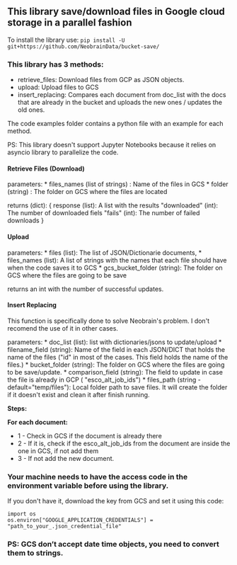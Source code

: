 ## This library save/download files in Google cloud storage in a parallel fashion

To install the library use: `pip install -U  git+https://github.com/NeobrainData/bucket-save/`


### This library has 3 methods: 

* retrieve_files: Download files from GCP as JSON objects.
* upload: Upload files to GCS
* insert_replacing: Compares each document from doc_list with the docs that are already in the bucket and uploads the new ones / updates the old ones.

The code examples folder contains a python file with an example for each method. 

PS: This library doesn't support Jupyter Notebooks because it relies on asyncio library to parallelize the code.


#### Retrieve Files (Download)

parameters:
    * files_names (list of strings) : Name of the files in GCS
    * folder (string) : The folder on GCS where the files are located

returns (dict):
{
    response (list): A list with the results
    "downloaded" (int): The number of downloaded fiels
    "fails" (int): The number of failed downloads
}

#### Upload

parameters:
    * files (list): The list of JSON/Dictionarie documents,
    * files_names (list): A list of strings with the names that each file should have when the code saves it to GCS
    * gcs_bucket_folder (string): The folder on GCS where the files are going to be save

returns an int with the number of successful updates.



#### Insert Replacing

This function is specifically done to solve Neobrain's problem. I don't recomend the use of it in other cases.

parameters:
    * doc_list (list): list with dictionaries/jsons to update/upload
    * filename_field (string):  Name of the field in each JSON/DICT that holds the name of the files ("id" in most of the cases. This field holds the name of the files.)
    * bucket_folder (string): The folder on GCS where the files are going to be save/update.
    * comparison_field (string): The field to update in case the file is already in GCP ( "esco_alt_job_ids")
    * files_path (string - default="temp/files"): Local folder path to save files. It will create the folder if it doesn't exist and clean it after finish running.

**Steps:**

**For each document:**

* 1 - Check in GCS if the document is already there
* 2 - If it is, check if the esco_alt_job_ids from the document are inside the one in GCS, if not add them
* 3 - If not add the new document.



### Your machine needs to have the access code in the environment variable before using the library.

If you don't have it, download the key from GCS and set it using this code:
```
import os
os.environ["GOOGLE_APPLICATION_CREDENTIALS"] = "path_to_your_.json_credential_file"
```

### PS: GCS don’t accept date time objects, you need to convert them to strings.